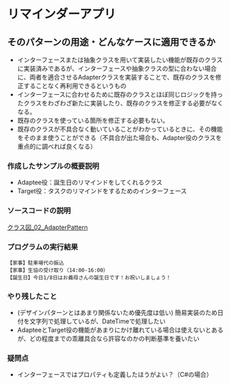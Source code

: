 # リマインダーアプリ
## そのパターンの用途・どんなケースに適用できるか
- インターフェースまたは抽象クラスを用いて実装したい機能が既存のクラスに実装済みであるが、インターフェースや抽象クラスの型に合わない場合に、両者を適合させるAdapterクラスを実装することで、既存のクラスを修正することなく再利用できるというもの
- インターフェースに合わせるために既存のクラスとほぼ同じロジックを持ったクラスをわざわざ新たに実装したり、既存のクラスを修正する必要がなくなる。
 - 既存のクラスを使っている箇所を修正する必要もない。
- 既存のクラスが不具合なく動いていることがわかっているときに、その機能をそのまま使うことができる（不具合が出た場合も、Adapter役のクラスを重点的に調べれば良くなる）

### 作成したサンプルの概要説明
- Adaptee役：誕生日のリマインドをしてくれるクラス
- Target役：タスクのリマインドをするためのインターフェース

### ソースコードの説明
[クラス図_02_AdapterPattern](https://app.diagrams.net/#G1tgGOTJkjeALWFz7hoxEG2k6krkbFmu5A#%7B%22pageId%22%3A%22C2ISFaXwGUER_OnxE-MM%22%7D)

### プログラムの実行結果
```
【家事】駐車場代の振込
【家事】生協の受け取り（14:00-16:00）
【誕生日】今日1/8日はお義母さんの誕生日です！お祝いしましょう！
```

### やり残したこと
- (デザインパターンとはあまり関係ないため優先度は低い) 簡易実装のため日付を文字列で処理しているが、DateTimeで処理したい
- AdapteeとTarget役の機能があまりにかけ離れている場合は使えないとあるが、どの程度までの乖離具合なら許容なのかの判断基準を養いたい

### 疑問点
- インターフェースではプロパティも定義したほうがよい？（C#の場合）